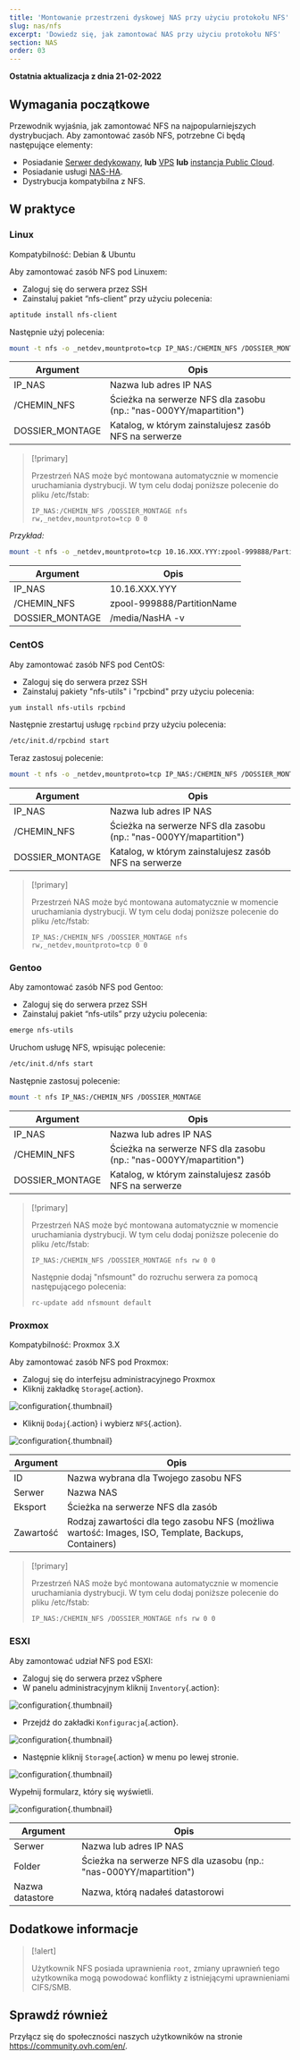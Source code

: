 ```yaml
---
title: 'Montowanie przestrzeni dyskowej NAS przy użyciu protokołu NFS'
slug: nas/nfs
excerpt: 'Dowiedz się, jak zamontować NAS przy użyciu protokołu NFS'
section: NAS
order: 03
---
```


**Ostatnia aktualizacja z dnia 21-02-2022**

## Wymagania początkowe

Przewodnik wyjaśnia, jak zamontować NFS na najpopularniejszych dystrybucjach. Aby zamontować zasób NFS, potrzebne Ci będą następujące elementy:

- Posiadanie [Serwer dedykowany](https://www.ovhcloud.com/pl/bare-metal/), **lub**  [VPS](https://www.ovhcloud.com/pl/vps/) **lub** [instancja Public Cloud](https://www.ovhcloud.com/pl/public-cloud/).
- Posiadanie usługi [NAS-HA](https://www.ovh.pl/nas/).
- Dystrybucja kompatybilna z NFS.

## W praktyce

### Linux

Kompatybilność: Debian & Ubuntu

Aby zamontować zasób NFS pod Linuxem:

- Zaloguj się do serwera przez SSH
- Zainstaluj pakiet “nfs-client” przy użyciu polecenia:


```sh
aptitude install nfs-client
```

Następnie użyj polecenia:


```sh
mount -t nfs -o _netdev,mountproto=tcp IP_NAS:/CHEMIN_NFS /DOSSIER_MONTAGE
```

|Argument|Opis |
|---|---|
|IP_NAS|Nazwa lub adres IP NAS|
|/CHEMIN_NFS|Ścieżka na serwerze NFS dla zasobu (np.: "nas-000YY/mapartition")|
|DOSSIER_MONTAGE|Katalog, w którym zainstalujesz zasób NFS na serwerze|


> [!primary]
>
> Przestrzeń NAS może być montowana automatycznie w momencie uruchamiania dystrybucji. W tym celu dodaj poniższe polecenie do pliku /etc/fstab:
> 
> ```
> IP_NAS:/CHEMIN_NFS /DOSSIER_MONTAGE nfs rw,_netdev,mountproto=tcp 0 0
> ```
>

*Przykład:*

```sh
mount -t nfs -o _netdev,mountproto=tcp 10.16.XXX.YYY:zpool-999888/PartitionName /media/NasHA -v
```

|Argument|Opis |
|---|---|
|IP_NAS|10.16.XXX.YYY|
|/CHEMIN_NFS|zpool-999888/PartitionName|
|DOSSIER_MONTAGE|/media/NasHA -v|

### CentOS

Aby zamontować zasób NFS pod CentOS:

- Zaloguj się do serwera przez SSH
- Zainstaluj pakiety "nfs-utils" i "rpcbind" przy użyciu polecenia:


```sh
yum install nfs-utils rpcbind
```

Następnie zrestartuj usługę `rpcbind` przy użyciu polecenia:


```sh
/etc/init.d/rpcbind start
```

Teraz zastosuj polecenie:

```sh
mount -t nfs -o _netdev,mountproto=tcp IP_NAS:/CHEMIN_NFS /DOSSIER_MONTAGE
```

|Argument|Opis |
|---|---|
|IP_NAS|Nazwa lub adres IP NAS|
|/CHEMIN_NFS|Ścieżka na serwerze NFS dla zasobu (np.: "nas-000YY/mapartition")|
|DOSSIER_MONTAGE|Katalog, w którym zainstalujesz zasób NFS na serwerze|


> [!primary]
>
> Przestrzeń NAS może być montowana automatycznie w momencie uruchamiania dystrybucji. W tym celu dodaj poniższe polecenie do pliku /etc/fstab:
> 
> ```
> IP_NAS:/CHEMIN_NFS /DOSSIER_MONTAGE nfs rw,_netdev,mountproto=tcp 0 0
> ```
>

### Gentoo

Aby zamontować zasób NFS pod Gentoo:

- Zaloguj się do serwera przez SSH
- Zainstaluj pakiet “nfs-utils” przy użyciu polecenia:


```sh
emerge nfs-utils
```

Uruchom usługę NFS, wpisując polecenie:

```sh
/etc/init.d/nfs start
```

Następnie zastosuj polecenie:


```sh
mount -t nfs IP_NAS:/CHEMIN_NFS /DOSSIER_MONTAGE
```

|Argument|Opis |
|---|---|
|IP_NAS|Nazwa lub adres IP NAS|
|/CHEMIN_NFS|Ścieżka na serwerze NFS dla zasobu (np.: "nas-000YY/mapartition")|
|DOSSIER_MONTAGE|Katalog, w którym zainstalujesz zasób NFS na serwerze|


> [!primary]
>
> Przestrzeń NAS może być montowana automatycznie w momencie uruchamiania dystrybucji. W tym celu dodaj poniższe polecenie do pliku /etc/fstab:
> 
> ```
> IP_NAS:/CHEMIN_NFS /DOSSIER_MONTAGE nfs rw 0 0
> ```
> 
> Następnie dodaj "nfsmount" do rozruchu serwera za pomocą następującego polecenia:
> 
> ```
> rc-update add nfsmount default
> ```
>

### Proxmox

Kompatybilność: Proxmox 3.X

Aby zamontować zasób NFS pod Proxmox:

- Zaloguj się do interfejsu administracyjnego Proxmox
- Kliknij zakładkę `Storage`{.action}.


![configuration](images/img_4647.jpg){.thumbnail}

- Kliknij `Dodaj`{.action} i wybierz `NFS`{.action}.


![configuration](images/img_4648.jpg){.thumbnail}


|Argument|Opis |
|---|---|
|ID|Nazwa wybrana dla Twojego zasobu NFS|
|Serwer|Nazwa NAS|
|Eksport|Ścieżka na serwerze NFS dla zasób|
|Zawartość|Rodzaj zawartości dla tego zasobu NFS (możliwa wartość: Images, ISO, Template, Backups, Containers)|


> [!primary]
>
> Przestrzeń NAS może być montowana automatycznie w momencie uruchamiania dystrybucji. W tym celu dodaj poniższe polecenie do pliku /etc/fstab:
> 
> ```
> IP_NAS:/CHEMIN_NFS /DOSSIER_MONTAGE nfs rw 0 0
> ```
>

### ESXI

Aby zamontować udział NFS pod ESXI:

- Zaloguj się do serwera przez vSphere
- W panelu administracyjnym kliknij `Inventory`{.action}: 


![configuration](images/esxi_1.jpg){.thumbnail}

- Przejdź do zakładki `Konfiguracja`{.action}.


![configuration](images/esxi_2.jpg){.thumbnail}

- Następnie kliknij `Storage`{.action} w menu po lewej stronie.


![configuration](images/esxi_3.jpg){.thumbnail}

Wypełnij formularz, który się wyświetli.


![configuration](images/esxi_4.jpg){.thumbnail}

|Argument|Opis |
|---|---|
|Serwer|Nazwa lub adres IP NAS|
|Folder|Ścieżka na serwerze NFS dla uzasobu (np.: "nas-000YY/mapartition")|
|Nazwa datastore|Nazwa, którą nadałeś datastorowi|


## Dodatkowe informacje


> [!alert]
>
> Użytkownik NFS posiada uprawnienia `root`, zmiany uprawnień tego użytkownika mogą powodować konflikty z istniejącymi uprawnieniami CIFS/SMB.
> 

## Sprawdź również

Przyłącz się do społeczności naszych użytkowników na stronie <https://community.ovh.com/en/>.